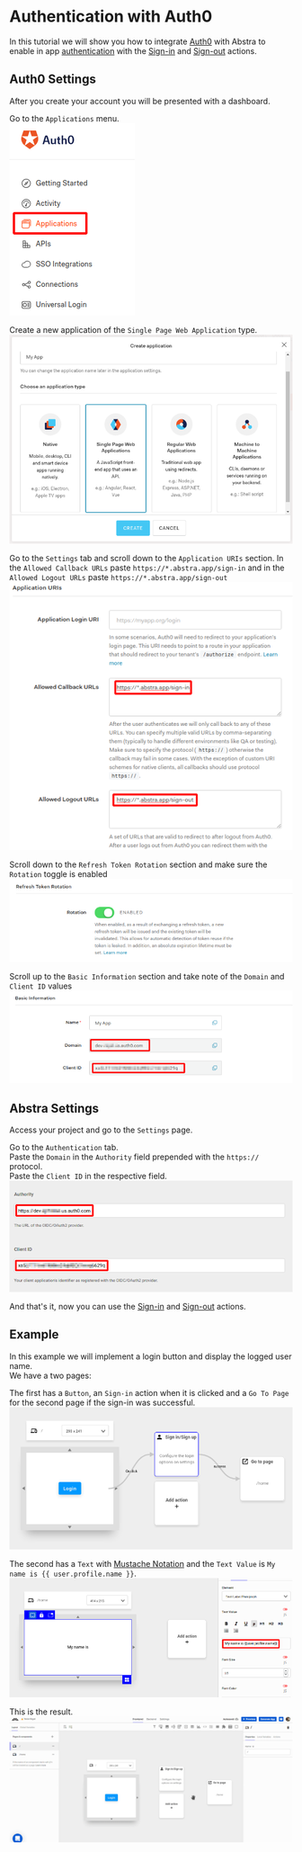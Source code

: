 # Authentication with Auth0

In this tutorial we will show you how to integrate [Auth0](https://auth0.com/) with Abstra to enable in app [authentication](../../docs/projects/settings/authentication.md) with the [Sign-in](../../docs/projects/front-end/actions/login.md) and [Sign-out](../../docs/projects/front-end/actions/logout.md) actions.

## Auth0 Settings

After you create your account you will be presented with a dashboard.

Go to the `Applications` menu.  
![](../../.gitbook/assets/auth0-app.png)

Create a new application of the `Single Page Web Application` type.  
![](../../.gitbook/assets/auth0-new.png)

Go to the `Settings` tab and scroll down to the `Application URIs` section. In the `Allowed Callback URLs` paste `https://*.abstra.app/sign-in` and in the `Allowed Logout URLs` paste `https://*.abstra.app/sign-out`  
![](../../.gitbook/assets/auth0-allow.png)

Scroll down to the `Refresh Token Rotation` section and make sure the `Rotation` toggle is enabled  
![](../../.gitbook/assets/auth0-refresh.png)

Scroll up to the `Basic Information` section and take note of the `Domain` and `Client ID` values  
![](../../.gitbook/assets/auth0-info.png)

## Abstra Settings

Access your project and go to the `Settings` page.

Go to the `Authentication` tab.  
Paste the `Domain` in the `Authority` field prepended with the `https://` protocol.  
Paste the `Client ID` in the respective field.  
![](../../.gitbook/assets/auth0-abstra.png)

And that's it, now you can use the [Sign-in](../../docs/projects/front-end/actions/login.md) and [Sign-out](../../docs/projects/front-end/actions/logout.md) actions.

## Example

In this example we will implement a login button and display the logged user name.  
We have a two pages:

The first has a `Button`, an `Sign-in` action when it is clicked and a `Go To Page` for the second page if the sign-in was successful.  
![](../../.gitbook/assets/auth0-p1.png)

The second has a `Text` with [Mustache Notation](../../docs/projects/front-end/arguments/mustache-notation.md) and the `Text Value` is `My name is {{ user.profile.name }}`.  
![](../../.gitbook/assets/auth0-p2.png)

This is the result.  
![](../../.gitbook/assets/auth0-login-wf.gif)

